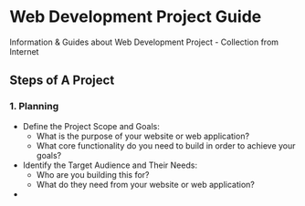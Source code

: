 # Web Development Project Guide
Information &amp; Guides about Web Development Project - Collection from Internet


## Steps of A Project
### 1. Planning
- Define the Project Scope and Goals:
  - What is the purpose of your website or web application?
  - What core functionality do you need to build in order to achieve your goals?
- Identify the Target Audience and Their Needs:
  - Who are you building this for?
  - What do they need from your website or web application?
- 
